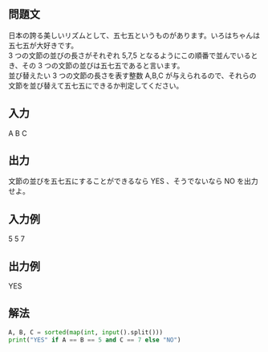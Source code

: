 ## 問題文
日本の誇る美しいリズムとして、五七五というものがあります。いろはちゃんは五七五が大好きです。  
3 つの文節の並びの長さがそれぞれ 5,7,5 となるようにこの順番で並んでいるとき、その 3 つの文節の並びは五七五であると言います。  
並び替えたい 3 つの文節の長さを表す整数 A,B,C が与えられるので、それらの文節を並び替えて五七五にできるか判定してください。  
## 入力
A B C
## 出力
文節の並びを五七五にすることができるなら YES 、そうでないなら NO を出力せよ。
## 入力例
5 5 7
## 出力例
YES
## 解法

```python
A, B, C = sorted(map(int, input().split()))
print("YES" if A == B == 5 and C == 7 else "NO")